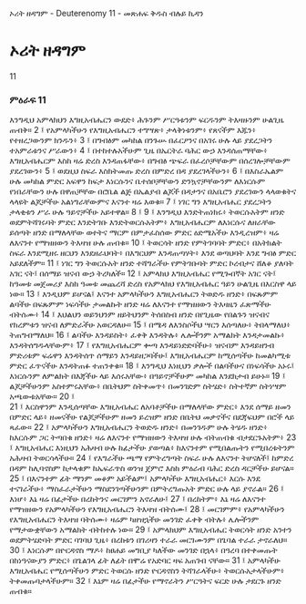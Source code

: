 ﻿
 ኦሪት ዘዳግም - Deuterenomy 11 - መጽሐፍ ቅዱስ ብሉይ ኪዳን
# ኦሪት ዘዳግም
11
### ምዕራፍ 11
እንግዲህ አምላክህን እግዚአብሔርን ውደድ፥ ሕጉንም ሥርዓቱንም ፍርዱንም ትእዛዙንም ሁልጊዜ ጠብቅ።
2 ፤ የአምላካችሁን የእግዚአብሔርን ተግሣጽ፥ ታላቅነቱንም፥ የጸናችም እጁን፥ የተዘረጋውንም ክንዱን፥
3 ፤ በግብፅም መካከል በንጉሡ በፈርዖንና በአገሩ ሁሉ ላይ ያደረጋትን ተአምራቱንና ሥራውን፥
4 ፤ በተከተሉአችሁም ጊዜ በኤርትራ ባሕር ውኃ እንዳሰጠማቸው፥ እግዚአብሔርም እስከ ዛሬ ድረስ እንዳጠፋቸው፥ በግብፅ ጭፍራ በፈረሶቻቸውም በሰረገሎቻቸውም ያደረገውን፥
5 ፤ ወደዚህ ስፍራ እስክትመጡ ድረስ በምድረ በዳ ያደረገላችሁን፥
6 ፤ በእስራኤልም ሁሉ መካከል ምድር አፍዋን ከፍታ እነርሱንና ቤተሰቦቻቸውን ድንኳኖቻቸውንም ለእነርሱም የነበራቸውን ሁሉ በዋጠቻቸው በሮቤል ልጅ በኤልያብ ልጆች በዳታንና በአቤሮን ያደረገውን ላላወቁትና ላላዩት ልጆቻችሁ አልነግራቸውምና እናንተ ዛሬ እወቁ።
7 ፤ ነገር ግን እግዚአብሔር ያደረጋትን ታላቂቱን ሥራ ሁሉ ዓይኖቻችሁ አይተዋል።
8 ፤
9 ፤ እንግዲህ እንድትጠነክሩ፥ ትወርሱአትም ዘንድ ወደምትሻገሩባት ምድር እንድትገቡ እንድትወርሱአትም፥ እግዚአብሔርም ለእነርሱና ለዘራቸው ይሰጣት ዘንድ በማለላቸው ወተትና ማርም በምታፈስሰው ምድር ዕድሜአችሁ እንዲረዝም፥ ዛሬ ለእናንተ የማዝዘውን ትእዛዝ ሁሉ ጠብቁ።
10 ፤ ትወርሳት ዘንድ የምትገባባት ምድር፥ በአትክልት ስፍራ እንደሚዘሩ ዘርህን እንደዘራህባት፥ በእግርህም እንዳጠጣሃት፥ እንደ ወጣህባት እንደ ግብፅ ምድር አይደለችም።
11 ፤ ነገር ግን ትወርሱአት ዘንድ ተሻግራችሁ የምትገቡባት ምድር ኮረብታና ሸለቆ ያለባት አገር ናት፤ በሰማይ ዝናብ ውኃ ትረካለች።
12 ፤ አምላክህ እግዚአብሔር የሚጐበኛት አገር ናት፤ ከዓመቱ መጀመሪያ እስከ ዓመቱ መጨረሻ ድረስ የአምላክህ የእግዚአብሔር ዓይን ሁልጊዜ በእርስዋ ላይ ነው።
13 ፤ እንዲህም ይሆናል፤ እናንተ አምላካችሁን እግዚአብሔርን ትወድዱ ዘንድ፥ በፍጹምም ልባችሁ በፍጹምም ነፍሳችሁ ታመልኩት ዘንድ ዛሬ ለእናንተ የማዝዘውን ትእዛዜን ፈጽማችሁ ብትሰሙ፥
14 ፤ እህልህን ወይንህንም ዘይትህንም ትሰበስብ ዘንድ በየጊዜው የበልጉን ዝናብና የክረምቱን ዝናብ ለምድራችሁ አወርዳለሁ።
15 ፤ በሜዳ ለእንስሶችህ ሣርን እሰጣለሁ፥ ትበላማለህ፥ ትጠግብማለህ።
16 ፤ ልባችሁ እንዳይስት፥ ፈቀቅ እንዳትሉ፥ ሌሎችንም አማልክት እንዳታመልኩ፥ እንዳትሰግዱላቸውም፥
17 ፤ የእግዚአብሔርም ቍጣ እንዳይነድድባችሁ፥ ዝናብም እንዳይዘንብ ምድሪቱም ፍሬዋን እንዳትሰጥ ሰማይን እንዳይዘጋባችሁ፤ እግዚአብሔርም ከሚሰጣችሁ ከመልካሚቱ ምድር ፈጥናችሁ እንዳትጠፉ ተጠንቀቁ።
18 ፤ እንግዲህ እነዚህን ቃሎች በልባችሁና በነፍሳችሁ አኑሩ፤ እነርሱንም ለምልክት በእጃችሁ ላይ እሰሩአቸው፥ በዓይኖቻችሁም መካከል እንደክታብ ይሁኑ።
19 ፤ ልጆቻችሁንም አስተምሩአቸው፥ በቤትህም ስትቀመጥ፥ በመንገድም ስትሄድ፥ ስትተኛም ስትነሣም አጫውቱአቸው።
20 ፤  
21 ፤ እርስዋንም እንዲሰጣቸው እግዚአብሔር ለአባቶቻችሁ በማለላቸው ምድር፥ እንደ ሰማይ ዘመን በምድር ላይ፥ ዘመናችሁ የልጆቻችሁም ዘመን ይረዝም ዘንድ በቤትህ መቃኖችና በደጃፍህም በሮች ላይ ጻፈው።
22 ፤ አምላካችሁን እግዚአብሔርን ትወድዱ ዘንድ፥ በመንገዱም ሁሉ ትሄዱ ዘንድ፥ ከእርሱም ጋር ትጣበቁ ዘንድ፥ ዛሬ ለእናንተ የማዝዘውን ትእዛዝ ሁሉ ብትጠብቁ ብታደርጉአትም፥
23 ፤ እግዚአብሔር እነዚህን አሕዛብ ሁሉ ከፊታችሁ ያወጣል፥ ከእናንተም የሚበልጡትን የሚበረቱትንም አሕዛብ ትወርሳላችሁ።
24 ፤ የእግራችሁ ጫማ የምትረግጣት ስፍራ ሁሉ ለእናንተ ትሆናለች፤ ከምድረ በዳም ከሊባኖስም ከታላቁም ከኤፍራጥስ ወንዝ ጀምሮ እስከ ምዕራብ ባሕር ድረስ ዳርቻችሁ ይሆናል።
25 ፤ በእናንተም ፊት ማንም መቆም አይችልም፤ አምላካችሁ እግዚአብሔር፥ እርሱ እንደ ተናገራችሁ፥ ማስፈራታችሁን ማስደንገጣችሁንም በምትረግጡአት ምድር ሁሉ ላይ ያኖራል።
26 ፤ እነሆ፥ እኔ ዛሬ በፊታችሁ በረከትንና መርገምን አኖራለሁ፤
27 ፤ በረከትም፥ እኔ ዛሬ ለእናንተ የማዝዘውን የአምላካችሁን የእግዚአብሔርን ትእዛዝ ብትሰሙ፤
28 ፤ መርገምም፥ የአምላካችሁን የእግዚአብሔርን ትእዛዝ ባትሰሙ፥ ዛሬም ካዘዝኋችሁ መንገድ ፈቀቅ ብትሉ፥ ሌሎችንም የማታውቋቸውን አማልክት ብትከተሉ ነው።
29 ፤ አምላክህም እግዚአብሔር ትወርሳት ዘንድ አንተን ወደምትሄድባት ምድር ባገባህ ጊዜ፥ በረከቱን በገሪዛን ተራራ መርገሙንም በጌባል ተራራ ታኖራለህ።
30 ፤ እነርሱም በዮርዳኖስ ማዶ፥ ከፀሐይ መግቢያ ካለችው መንገድ በኋላ፥ በዓረባ በተቀመጡት በከነዓናውያን ምድር፥ በጌልገላ ፊት ለፊት በሞሬ የአድባር ዛፍ አጠገብ ናቸው።
31 ፤ አምላካችሁ እግዚአብሔር የሚሰጣችሁን ምድር ትወርሱ ዘንድ ዮርዳኖስን ትሻገራላችሁ፥ ትወርሱአታላችሁም፥ ትቀመጡባታላችሁም።
32 ፤ እኔም ዛሬ በፊታችሁ የማኖራትን ሥርዓትና ፍርድ ሁሉ ታደርጉ ዘንድ ጠብቁ። 
